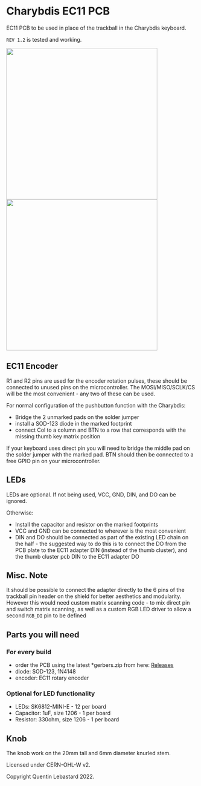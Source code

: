 # Charybdis EC11 PCB

EC11 PCB to be used in place of the trackball in the Charybdis keyboard.

`REV 1.2` is tested and working.

<img src="assets/Falcon_top_sq.jpg" width="400"> <img src="assets/Falcon_bottom_sq.jpg" width="400">

## EC11 Encoder
R1 and R2 pins are used for the encoder rotation pulses, these should be connected to unused pins on the microcontroller. The MOSI/MISO/SCLK/CS will be the most convenient - any two of these can be used.

For normal configuration of the pushbutton function with the Charybdis:
 - Bridge the 2 unmarked pads on the solder jumper
 - install a SOD-123 diode in the marked footprint
 - connect Col to a column and BTN to a row that corresponds with the missing thumb key matrix position

If your keyboard uses direct pin you will need to bridge the middle pad on the solder jumper with the marked pad. BTN should then be connected to a free GPIO pin on your microcontroller.

## LEDs
LEDs are optional. If not being used, VCC, GND, DIN, and DO can be ignored.

Otherwise:
- Install the capacitor and resistor on the marked footprints
- VCC and GND can be connected to wherever is the most convenient
- DIN and DO should be connected as part of the existing LED chain on the half - the suggested way to do this is to connect the DO from the PCB plate to the EC11 adapter DIN (instead of the thumb cluster), and the thumb cluster pcb DIN to the EC11 adapter DO

## Misc. Note
It should be possible to connect the adapter directly to the 6 pins of the trackball pin header on the shield for better aesthetics and modularity. However this would need custom matrix scanning code - to mix direct pin and switch matrix scanning, as well as a custom RGB LED driver to allow a second `RGB_DI` pin to be defined

## Parts you will need
### For every build
- order the PCB using the latest *gerbers.zip from here: [Releases](https://github.com/Bastardkb/Charybdis-EC11/releases)
- diode: SOD-123, 1N4148
- encoder: EC11 rotary encoder
### Optional for LED functionality
- LEDs: SK6812-MINI-E - 12 per board
- Capacitor: 1uF, size 1206 - 1 per board
- Resistor: 330ohm, size 1206 - 1 per board

## Knob
The knob work on the 20mm tall and 6mm diameter knurled stem.

Licensed under CERN-OHL-W v2.

Copyright Quentin Lebastard 2022.
